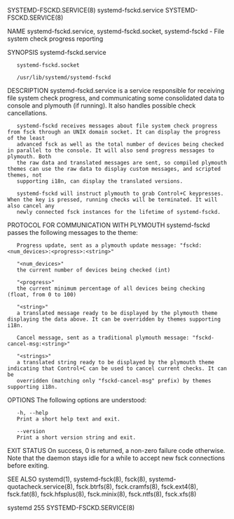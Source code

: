 SYSTEMD-FSCKD.SERVICE(8)					     systemd-fsckd.service					      SYSTEMD-FSCKD.SERVICE(8)

NAME
       systemd-fsckd.service, systemd-fsckd.socket, systemd-fsckd - File system check progress reporting

SYNOPSIS
       systemd-fsckd.service

       systemd-fsckd.socket

       /usr/lib/systemd/systemd-fsckd

DESCRIPTION
       systemd-fsckd.service is a service responsible for receiving file system check progress, and communicating some consolidated data to console and
       plymouth (if running). It also handles possible check cancellations.

       systemd-fsckd receives messages about file system check progress from fsck through an UNIX domain socket. It can display the progress of the least
       advanced fsck as well as the total number of devices being checked in parallel to the console. It will also send progress messages to plymouth. Both
       the raw data and translated messages are sent, so compiled plymouth themes can use the raw data to display custom messages, and scripted themes, not
       supporting i18n, can display the translated versions.

       systemd-fsckd will instruct plymouth to grab Control+C keypresses. When the key is pressed, running checks will be terminated. It will also cancel any
       newly connected fsck instances for the lifetime of systemd-fsckd.

PROTOCOL FOR COMMUNICATION WITH PLYMOUTH
       systemd-fsckd passes the following messages to the theme:

       Progress update, sent as a plymouth update message: "fsckd:<num_devices>:<progress>:<string>"

       "<num_devices>"
	   the current number of devices being checked (int)

       "<progress>"
	   the current minimum percentage of all devices being checking (float, from 0 to 100)

       "<string>"
	   a translated message ready to be displayed by the plymouth theme displaying the data above. It can be overridden by themes supporting i18n.

       Cancel message, sent as a traditional plymouth message: "fsckd-cancel-msg:<string>"

       "<strings>"
	   a translated string ready to be displayed by the plymouth theme indicating that Control+C can be used to cancel current checks. It can be
	   overridden (matching only "fsckd-cancel-msg" prefix) by themes supporting i18n.

OPTIONS
       The following options are understood:

       -h, --help
	   Print a short help text and exit.

       --version
	   Print a short version string and exit.

EXIT STATUS
       On success, 0 is returned, a non-zero failure code otherwise. Note that the daemon stays idle for a while to accept new fsck connections before
       exiting.

SEE ALSO
       systemd(1), systemd-fsck(8), fsck(8), systemd-quotacheck.service(8), fsck.btrfs(8), fsck.cramfs(8), fsck.ext4(8), fsck.fat(8), fsck.hfsplus(8),
       fsck.minix(8), fsck.ntfs(8), fsck.xfs(8)

systemd 255															      SYSTEMD-FSCKD.SERVICE(8)
